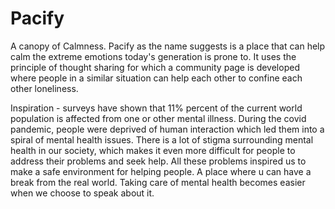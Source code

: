 # Pacify

A canopy of Calmness. Pacify as the name suggests is a place that can help calm the extreme emotions today's generation is prone to. It uses the principle of thought sharing for which a community page is developed where people in a similar situation can help each other to confine each other loneliness.

Inspiration - surveys have shown that 11% percent of the current world population is affected from one or other mental illness. During the covid pandemic, people were deprived of human interaction which led them into a spiral of mental health issues. There is a lot of stigma surrounding mental health in our society, which makes it even more difficult for people to address their problems and seek help. All these problems inspired us to make a safe environment for helping people. A place where u can have a break from the real world. Taking care of mental health becomes easier when we choose to speak about it.
